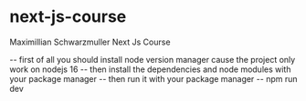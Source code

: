 # next-js-course

Maximillian Schwarzmuller Next Js Course

-- first of all you should install node version manager cause the project only work on nodejs 16
-- then install the dependencies and node modules with your package manager
-- then run it with your package manager
-- npm run dev
